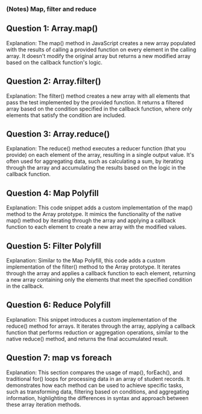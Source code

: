 ### (Notes) Map, filter and reduce

## Question 1: Array.map()

Explanation: The map() method in JavaScript creates a new array populated with the results of calling a provided function on every element in the calling array. It doesn't modify the original array but returns a new modified array based on the callback function's logic.

## Question 2: Array.filter()

Explanation: The filter() method creates a new array with all elements that pass the test implemented by the provided function. It returns a filtered array based on the condition specified in the callback function, where only elements that satisfy the condition are included.

## Question 3: Array.reduce()

Explanation: The reduce() method executes a reducer function (that you provide) on each element of the array, resulting in a single output value. It's often used for aggregating data, such as calculating a sum, by iterating through the array and accumulating the results based on the logic in the callback function.

## Question 4: Map Polyfill

Explanation: This code snippet adds a custom implementation of the map() method to the Array prototype. It mimics the functionality of the native map() method by iterating through the array and applying a callback function to each element to create a new array with the modified values.

## Question 5: Filter Polyfill

Explanation: Similar to the Map Polyfill, this code adds a custom implementation of the filter() method to the Array prototype. It iterates through the array and applies a callback function to each element, returning a new array containing only the elements that meet the specified condition in the callback.

## Question 6: Reduce Polyfill

Explanation: This snippet introduces a custom implementation of the reduce() method for arrays. It iterates through the array, applying a callback function that performs reduction or aggregation operations, similar to the native reduce() method, and returns the final accumulated result.

## Question 7: map vs foreach

Explanation: This section compares the usage of map(), forEach(), and traditional for() loops for processing data in an array of student records. It demonstrates how each method can be used to achieve specific tasks, such as transforming data, filtering based on conditions, and aggregating information, highlighting the differences in syntax and approach between these array iteration methods.
